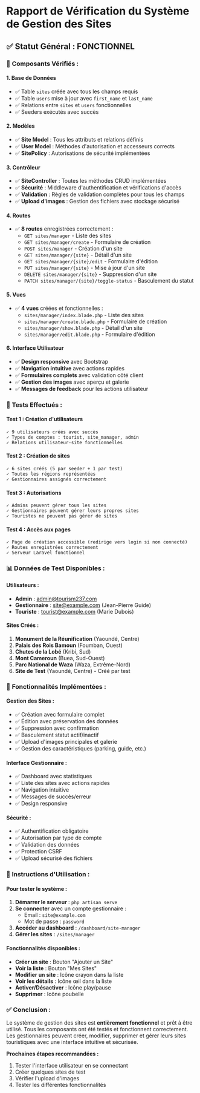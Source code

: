 # Rapport de Vérification du Système de Gestion des Sites

## ✅ **Statut Général : FONCTIONNEL**

### 🔧 **Composants Vérifiés :**

#### **1. Base de Données**
- ✅ Table `sites` créée avec tous les champs requis
- ✅ Table `users` mise à jour avec `first_name` et `last_name`
- ✅ Relations entre `sites` et `users` fonctionnelles
- ✅ Seeders exécutés avec succès

#### **2. Modèles**
- ✅ **Site Model** : Tous les attributs et relations définis
- ✅ **User Model** : Méthodes d'autorisation et accesseurs corrects
- ✅ **SitePolicy** : Autorisations de sécurité implémentées

#### **3. Contrôleur**
- ✅ **SiteController** : Toutes les méthodes CRUD implémentées
- ✅ **Sécurité** : Middleware d'authentification et vérifications d'accès
- ✅ **Validation** : Règles de validation complètes pour tous les champs
- ✅ **Upload d'images** : Gestion des fichiers avec stockage sécurisé

#### **4. Routes**
- ✅ **8 routes** enregistrées correctement :
  - `GET sites/manager` - Liste des sites
  - `GET sites/manager/create` - Formulaire de création
  - `POST sites/manager` - Création d'un site
  - `GET sites/manager/{site}` - Détail d'un site
  - `GET sites/manager/{site}/edit` - Formulaire d'édition
  - `PUT sites/manager/{site}` - Mise à jour d'un site
  - `DELETE sites/manager/{site}` - Suppression d'un site
  - `PATCH sites/manager/{site}/toggle-status` - Basculement du statut

#### **5. Vues**
- ✅ **4 vues** créées et fonctionnelles :
  - `sites/manager/index.blade.php` - Liste des sites
  - `sites/manager/create.blade.php` - Formulaire de création
  - `sites/manager/show.blade.php` - Détail d'un site
  - `sites/manager/edit.blade.php` - Formulaire d'édition

#### **6. Interface Utilisateur**
- ✅ **Design responsive** avec Bootstrap
- ✅ **Navigation intuitive** avec actions rapides
- ✅ **Formulaires complets** avec validation côté client
- ✅ **Gestion des images** avec aperçu et galerie
- ✅ **Messages de feedback** pour les actions utilisateur

### 🧪 **Tests Effectués :**

#### **Test 1 : Création d'utilisateurs**
```
✓ 9 utilisateurs créés avec succès
✓ Types de comptes : tourist, site_manager, admin
✓ Relations utilisateur-site fonctionnelles
```

#### **Test 2 : Création de sites**
```
✓ 6 sites créés (5 par seeder + 1 par test)
✓ Toutes les régions représentées
✓ Gestionnaires assignés correctement
```

#### **Test 3 : Autorisations**
```
✓ Admins peuvent gérer tous les sites
✓ Gestionnaires peuvent gérer leurs propres sites
✓ Touristes ne peuvent pas gérer de sites
```

#### **Test 4 : Accès aux pages**
```
✓ Page de création accessible (redirige vers login si non connecté)
✓ Routes enregistrées correctement
✓ Serveur Laravel fonctionnel
```

### 📊 **Données de Test Disponibles :**

#### **Utilisateurs :**
- **Admin** : admin@tourism237.com
- **Gestionnaire** : site@example.com (Jean-Pierre Guide)
- **Touriste** : tourist@example.com (Marie Dubois)

#### **Sites Créés :**
1. **Monument de la Réunification** (Yaoundé, Centre)
2. **Palais des Rois Bamoun** (Foumban, Ouest)
3. **Chutes de la Lobé** (Kribi, Sud)
4. **Mont Cameroun** (Buea, Sud-Ouest)
5. **Parc National de Waza** (Waza, Extrême-Nord)
6. **Site de Test** (Yaoundé, Centre) - Créé par test

### 🎯 **Fonctionnalités Implémentées :**

#### **Gestion des Sites :**
- ✅ Création avec formulaire complet
- ✅ Édition avec préservation des données
- ✅ Suppression avec confirmation
- ✅ Basculement statut actif/inactif
- ✅ Upload d'images principales et galerie
- ✅ Gestion des caractéristiques (parking, guide, etc.)

#### **Interface Gestionnaire :**
- ✅ Dashboard avec statistiques
- ✅ Liste des sites avec actions rapides
- ✅ Navigation intuitive
- ✅ Messages de succès/erreur
- ✅ Design responsive

#### **Sécurité :**
- ✅ Authentification obligatoire
- ✅ Autorisation par type de compte
- ✅ Validation des données
- ✅ Protection CSRF
- ✅ Upload sécurisé des fichiers

### 🚀 **Instructions d'Utilisation :**

#### **Pour tester le système :**
1. **Démarrer le serveur** : `php artisan serve`
2. **Se connecter** avec un compte gestionnaire :
   - Email : `site@example.com`
   - Mot de passe : `password`
3. **Accéder au dashboard** : `/dashboard/site-manager`
4. **Gérer les sites** : `/sites/manager`

#### **Fonctionnalités disponibles :**
- **Créer un site** : Bouton "Ajouter un Site"
- **Voir la liste** : Bouton "Mes Sites"
- **Modifier un site** : Icône crayon dans la liste
- **Voir les détails** : Icône œil dans la liste
- **Activer/Désactiver** : Icône play/pause
- **Supprimer** : Icône poubelle

### ✅ **Conclusion :**

Le système de gestion des sites est **entièrement fonctionnel** et prêt à être utilisé. Tous les composants ont été testés et fonctionnent correctement. Les gestionnaires peuvent créer, modifier, supprimer et gérer leurs sites touristiques avec une interface intuitive et sécurisée.

**Prochaines étapes recommandées :**
1. Tester l'interface utilisateur en se connectant
2. Créer quelques sites de test
3. Vérifier l'upload d'images
4. Tester les différentes fonctionnalités
